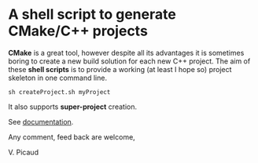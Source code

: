 # A shell script to generate CMake/C++ projects

**CMake** is a great tool, however despite all its advantages it is sometimes boring to create a new build solution for each new C++ project.
The aim of these **shell scripts** is to provide a working (at least I hope so) project skeleton in one command line.

```
sh createProject.sh myProject
```

It also supports **super-project** creation.

See [documentation](http://htmlpreview.github.io/?https://github.com/vincent-picaud/CMakeScript/blob/master/cmakeScript.html).

Any comment, feed back are welcome,

V. Picaud
